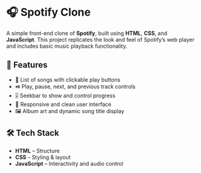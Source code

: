 # 🎧 Spotify Clone

A simple front-end clone of **Spotify**, built using **HTML**, **CSS**, and **JavaScript**. This project replicates the look and feel of Spotify’s web player and includes basic music playback functionality.

## 🚀 Features

- 🎵 List of songs with clickable play buttons
- ⏯️ Play, pause, next, and previous track controls
- 🎚️ Seekbar to show and control progress
- 🎨 Responsive and clean user interface
- 🖼️ Album art and dynamic song title display

## 🛠️ Tech Stack

- **HTML** – Structure
- **CSS** – Styling & layout
- **JavaScript** – Interactivity and audio control
